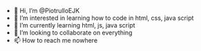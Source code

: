 - 👋 Hi, I’m @PiotrulloEJK
- 👀 I’m interested in learning how to code in html, css, java script
- 🌱 I’m currently learning html, js, java script
- 💞️ I’m looking to collaborate on everything
- 📫 How to reach me nowhere

<!---
PiotrulloEJK/PiotrulloEJK is a ✨ special ✨ repository because its `README.md` (this file) appears on your GitHub profile.
You can click the Preview link to take a look at your changes.
--->
